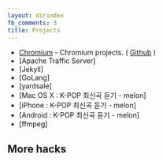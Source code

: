 ```yaml
---
layout: dirindex
fb_comments: 3
title: Projects
---
```



- [Chromium]( http://bwahn.me/2014/04/09/contribute-code-to-Chromium.html ) - Chromium projects. ( [Github]( https://github.com/bwahn/chromium ) )
- [Apache Traffic Server]
- [Jekyll]
- [GoLang]
- [yardsale]
- [Mac OS X : K-POP 최신곡 듣기 - melon]
- [iPhone : K-POP 최신곡 듣기 - melon]
- [Android : K-POP 최신곡 듣기 - melon]
- [ffmpeg]

## More hacks
